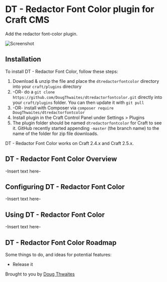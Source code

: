 # DT - Redactor Font Color plugin for Craft CMS

Add the redactor font-color plugin.

![Screenshot](resources/screenshots/plugin_logo.png)

## Installation

To install DT - Redactor Font Color, follow these steps:

1. Download & unzip the file and place the `dtredactorfontcolor` directory into your `craft/plugins` directory
2.  -OR- do a `git clone https://github.com/DougThwaites/dtredactorfontcolor.git` directly into your `craft/plugins` folder.  You can then update it with `git pull`
3.  -OR- install with Composer via `composer require DougThwaites/dtredactorfontcolor`
4. Install plugin in the Craft Control Panel under Settings > Plugins
5. The plugin folder should be named `dtredactorfontcolor` for Craft to see it.  GitHub recently started appending `-master` (the branch name) to the name of the folder for zip file downloads.

DT - Redactor Font Color works on Craft 2.4.x and Craft 2.5.x.

## DT - Redactor Font Color Overview

-Insert text here-

## Configuring DT - Redactor Font Color

-Insert text here-

## Using DT - Redactor Font Color

-Insert text here-

## DT - Redactor Font Color Roadmap

Some things to do, and ideas for potential features:

* Release it

Brought to you by [Doug Thwaites](https://dougthwaites.nz)
